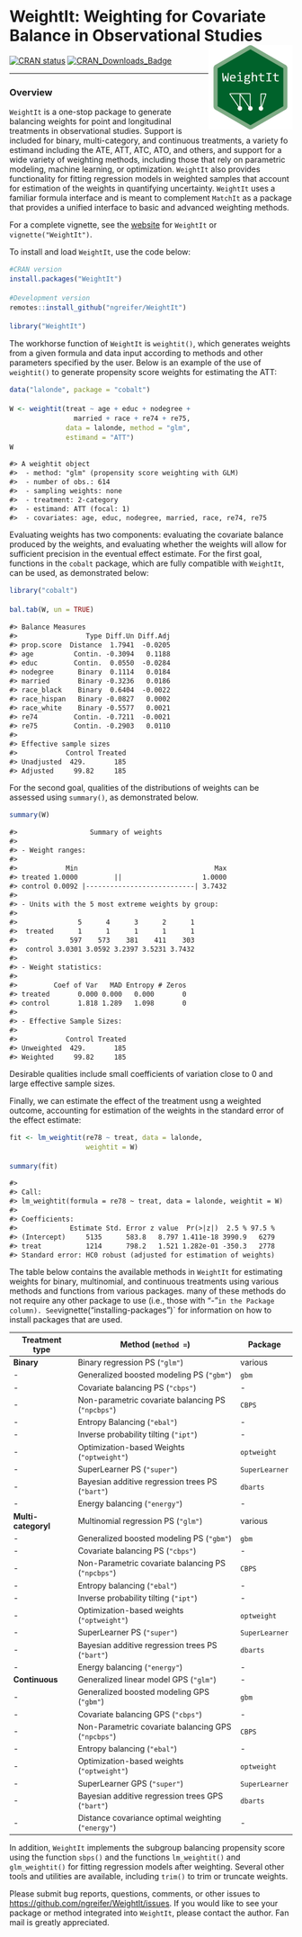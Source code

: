 
<!-- README.md is generated from README.Rmd. Please edit that file -->

# WeightIt: Weighting for Covariate Balance in Observational Studies <img src="man/figures/logo.png" align="right" width="150"/>

<!-- badges: start -->

[![CRAN
status](https://www.r-pkg.org/badges/version/WeightIt?color=00622B)](https://CRAN.R-project.org/package=WeightIt)
[![CRAN_Downloads_Badge](https://cranlogs.r-pkg.org/badges/WeightIt?color=00622B)](https://cran.r-project.org/package=WeightIt)
<!-- badges: end -->

------------------------------------------------------------------------

### Overview

`WeightIt` is a one-stop package to generate balancing weights for point
and longitudinal treatments in observational studies. Support is
included for binary, multi-category, and continuous treatments, a
variety fo estimand including the ATE, ATT, ATC, ATO, and others, and
support for a wide variety of weighting methods, including those that
rely on parametric modeling, machine learning, or optimization.
`WeightIt` also provides functionality for fitting regression models in
weighted samples that account for estimation of the weights in
quantifying uncertainty. `WeightIt` uses a familiar formula interface
and is meant to complement `MatchIt` as a package that provides a
unified interface to basic and advanced weighting methods.

For a complete vignette, see the
[website](https://ngreifer.github.io/WeightIt/articles/WeightIt.html)
for `WeightIt` or `vignette("WeightIt")`.

To install and load `WeightIt`, use the code below:

``` r
#CRAN version
install.packages("WeightIt")

#Development version
remotes::install_github("ngreifer/WeightIt")

library("WeightIt")
```

The workhorse function of `WeightIt` is `weightit()`, which generates
weights from a given formula and data input according to methods and
other parameters specified by the user. Below is an example of the use
of `weightit()` to generate propensity score weights for estimating the
ATT:

``` r
data("lalonde", package = "cobalt")

W <- weightit(treat ~ age + educ + nodegree + 
                married + race + re74 + re75, 
              data = lalonde, method = "glm", 
              estimand = "ATT")
W
```

    #> A weightit object
    #>  - method: "glm" (propensity score weighting with GLM)
    #>  - number of obs.: 614
    #>  - sampling weights: none
    #>  - treatment: 2-category
    #>  - estimand: ATT (focal: 1)
    #>  - covariates: age, educ, nodegree, married, race, re74, re75

Evaluating weights has two components: evaluating the covariate balance
produced by the weights, and evaluating whether the weights will allow
for sufficient precision in the eventual effect estimate. For the first
goal, functions in the `cobalt` package, which are fully compatible with
`WeightIt`, can be used, as demonstrated below:

``` r
library("cobalt")

bal.tab(W, un = TRUE)
```

    #> Balance Measures
    #>                 Type Diff.Un Diff.Adj
    #> prop.score  Distance  1.7941  -0.0205
    #> age          Contin. -0.3094   0.1188
    #> educ         Contin.  0.0550  -0.0284
    #> nodegree      Binary  0.1114   0.0184
    #> married       Binary -0.3236   0.0186
    #> race_black    Binary  0.6404  -0.0022
    #> race_hispan   Binary -0.0827   0.0002
    #> race_white    Binary -0.5577   0.0021
    #> re74         Contin. -0.7211  -0.0021
    #> re75         Contin. -0.2903   0.0110
    #> 
    #> Effective sample sizes
    #>            Control Treated
    #> Unadjusted  429.       185
    #> Adjusted     99.82     185

For the second goal, qualities of the distributions of weights can be
assessed using `summary()`, as demonstrated below.

``` r
summary(W)
```

    #>                  Summary of weights
    #> 
    #> - Weight ranges:
    #> 
    #>            Min                                  Max
    #> treated 1.0000         ||                    1.0000
    #> control 0.0092 |---------------------------| 3.7432
    #> 
    #> - Units with the 5 most extreme weights by group:
    #>                                            
    #>               5      4      3      2      1
    #>  treated      1      1      1      1      1
    #>             597    573    381    411    303
    #>  control 3.0301 3.0592 3.2397 3.5231 3.7432
    #> 
    #> - Weight statistics:
    #> 
    #>         Coef of Var   MAD Entropy # Zeros
    #> treated       0.000 0.000   0.000       0
    #> control       1.818 1.289   1.098       0
    #> 
    #> - Effective Sample Sizes:
    #> 
    #>            Control Treated
    #> Unweighted  429.       185
    #> Weighted     99.82     185

Desirable qualities include small coefficients of variation close to 0
and large effective sample sizes.

Finally, we can estimate the effect of the treatment usng a weighted
outcome, accounting for estimation of the weights in the standard error
of the effect estimate:

``` r
fit <- lm_weightit(re78 ~ treat, data = lalonde,
                   weightit = W)

summary(fit)
```

    #> 
    #> Call:
    #> lm_weightit(formula = re78 ~ treat, data = lalonde, weightit = W)
    #> 
    #> Coefficients:
    #>             Estimate Std. Error z value  Pr(>|z|)  2.5 % 97.5 %
    #> (Intercept)     5135      583.8   8.797 1.411e-18 3990.9   6279
    #> treat           1214      798.2   1.521 1.282e-01 -350.3   2778
    #> Standard error: HC0 robust (adjusted for estimation of weights)

The table below contains the available methods in `WeightIt` for
estimating weights for binary, multinomial, and continuous treatments
using various methods and functions from various packages. many of these
methods do not require any other package to use (i.e., those with
“-”`in the Package column). See`vignette(“installing-packages”)\` for
information on how to install packages that are used.

| Treatment type      | Method (`method =`)                                 | Package        |
|---------------------|-----------------------------------------------------|----------------|
| **Binary**          | Binary regression PS (`"glm"`)                      | various        |
| \-                  | Generalized boosted modeling PS (`"gbm"`)           | `gbm`          |
| \-                  | Covariate balancing PS (`"cbps"`)                   | \-             |
| \-                  | Non-parametric covariate balancing PS (`"npcbps"`)  | `CBPS`         |
| \-                  | Entropy Balancing (`"ebal"`)                        | \-             |
| \-                  | Inverse probability tilting (`"ipt"`)               | \-             |
| \-                  | Optimization-based Weights (`"optweight"`)          | `optweight`    |
| \-                  | SuperLearner PS (`"super"`)                         | `SuperLearner` |
| \-                  | Bayesian additive regression trees PS (`"bart"`)    | `dbarts`       |
| \-                  | Energy balancing (`"energy"`)                       | \-             |
| **Multi-categoryl** | Multinomial regression PS (`"glm"`)                 | various        |
| \-                  | Generalized boosted modeling PS (`"gbm"`)           | `gbm`          |
| \-                  | Covariate balancing PS (`"cbps"`)                   | \-             |
| \-                  | Non-Parametric covariate balancing PS (`"npcbps"`)  | `CBPS`         |
| \-                  | Entropy balancing (`"ebal"`)                        | \-             |
| \-                  | Inverse probability tilting (`"ipt"`)               | \-             |
| \-                  | Optimization-based weights (`"optweight"`)          | `optweight`    |
| \-                  | SuperLearner PS (`"super"`)                         | `SuperLearner` |
| \-                  | Bayesian additive regression trees PS (`"bart"`)    | `dbarts`       |
| \-                  | Energy balancing (`"energy"`)                       | \-             |
| **Continuous**      | Generalized linear model GPS (`"glm"`)              | \-             |
| \-                  | Generalized boosted modeling GPS (`"gbm"`)          | `gbm`          |
| \-                  | Covariate balancing GPS (`"cbps"`)                  | \-             |
| \-                  | Non-Parametric covariate balancing GPS (`"npcbps"`) | `CBPS`         |
| \-                  | Entropy balancing (`"ebal"`)                        | \-             |
| \-                  | Optimization-based weights (`"optweight"`)          | `optweight`    |
| \-                  | SuperLearner GPS (`"super"`)                        | `SuperLearner` |
| \-                  | Bayesian additive regression trees GPS (`"bart"`)   | `dbarts`       |
| \-                  | Distance covariance optimal weighting (`"energy"`)  | \-             |

In addition, `WeightIt` implements the subgroup balancing propensity
score using the function `sbps()` and the functions `lm_weightit()` and
`glm_weightit()` for fitting regression models after weighting. Several
other tools and utilities are available, including `trim()` to trim or
truncate weights.

Please submit bug reports, questions, comments, or other issues to
<https://github.com/ngreifer/WeightIt/issues>. If you would like to see
your package or method integrated into `WeightIt`, please contact the
author. Fan mail is greatly appreciated.
